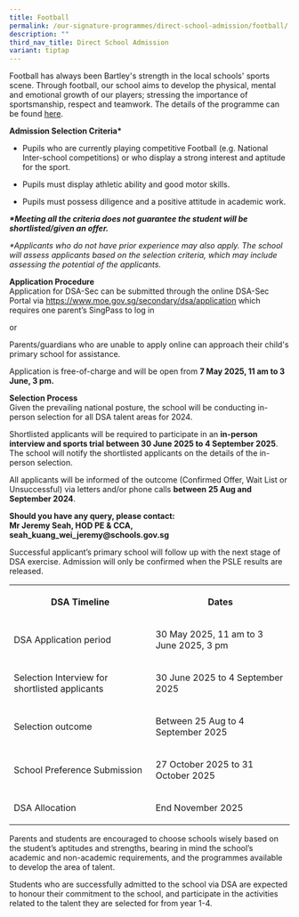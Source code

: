 ```yaml
---
title: Football
permalink: /our-signature-programmes/direct-school-admission/football/
description: ""
third_nav_title: Direct School Admission
variant: tiptap
---
```

<p>Football has always been Bartley's strength in the local schools' sports
scene. Through football, our school aims to develop the physical, mental
and emotional growth of our players; stressing the importance of sportsmanship,
respect and teamwork. The details of the programme can be found <a href="/our-holistic-curriculum/co-curricular-activities/sports-n-games/football" rel="noopener noreferrer nofollow" target="_blank">here</a>.</p>
<p><strong>Admission Selection Criteria*</strong>
</p>
<ul data-tight="true" class="tight">
<li>
<p>Pupils who are currently playing competitive Football (e.g. National Inter-school
competitions) or who display a strong interest and aptitude for the sport.</p>
</li>
<li>
<p>Pupils must display athletic ability and good motor skills.</p>
</li>
<li>
<p>Pupils must possess diligence and a positive attitude in academic work.</p>
</li>
</ul>
<p><strong><em>*Meeting all the criteria does not guarantee the student will be shortlisted/given an offer.</em></strong>
</p>
<p><em>*Applicants who do not have prior experience may also apply. The school will assess applicants based on the selection criteria, which may include assessing the potential of the applicants.</em>
</p>
<p><strong>Application Procedure</strong> 
<br>Application for DSA-Sec can be submitted through the online DSA-Sec Portal
via <a href="https://www.moe.gov.sg/secondary/dsa/application" rel="noopener noreferrer nofollow" target="_blank">https://www.moe.gov.sg/secondary/dsa/application</a> which
requires one parent’s SingPass to log in</p>
<p>or</p>
<p>Parents/guardians who are unable to apply online can approach their child's
primary school for assistance.</p>
<p>Application is free-of-charge and will be open from <strong>7 May 2025, 11 am to 3 June, 3 pm.</strong>
</p>
<p><strong>Selection Process</strong> 
<br>Given the prevailing national posture, the school will be conducting in-person
selection for all DSA talent areas for 2024.</p>
<p>Shortlisted applicants will be required to participate in an <strong>in-person interview and sports trial between 30 June 2025 to 4 September 2025</strong>.
The school will notify the shortlisted applicants on the details of the
in-person selection.</p>
<p>All applicants will be informed of the outcome (Confirmed Offer, Wait
List or Unsuccessful) via letters and/or phone calls <strong>between 25 Aug and September 2024</strong>.</p>
<p><strong>Should you have any query, please contact: <br>Mr Jeremy Seah, HOD PE &amp; CCA, seah_kuang_wei_jeremy@schools.gov.sg</strong>
</p>
<p>Successful applicant’s primary school will follow up with the next stage
of DSA exercise. Admission will only be confirmed when the PSLE results
are released.</p>
<p></p>
<table style="minWidth: 50px">
<colgroup>
<col>
<col>
</colgroup>
<tbody>
<tr>
<th rowspan="1" colspan="1">
<p>DSA Timeline</p>
</th>
<th rowspan="1" colspan="1">
<p>Dates</p>
</th>
</tr>
<tr>
<td rowspan="1" colspan="1">
<p>DSA Application period</p>
</td>
<td rowspan="1" colspan="1">
<p>30 May 2025, 11 am to 3 June 2025, 3 pm</p>
</td>
</tr>
<tr>
<td rowspan="1" colspan="1">
<p>Selection Interview for shortlisted applicants</p>
</td>
<td rowspan="1" colspan="1">
<p>30 June 2025 to 4 September 2025</p>
</td>
</tr>
<tr>
<td rowspan="1" colspan="1">
<p>Selection outcome</p>
</td>
<td rowspan="1" colspan="1">
<p>Between 25 Aug to 4 September 2025</p>
</td>
</tr>
<tr>
<td rowspan="1" colspan="1">
<p>School Preference Submission</p>
</td>
<td rowspan="1" colspan="1">
<p>27 October 2025 to 31 October 2025</p>
</td>
</tr>
<tr>
<td rowspan="1" colspan="1">
<p>DSA Allocation</p>
</td>
<td rowspan="1" colspan="1">
<p>End November 2025</p>
</td>
</tr>
</tbody>
</table>
<p>Parents and students are encouraged to choose schools wisely based on
the student’s aptitudes and strengths, bearing in mind the school’s academic
and non-academic requirements, and the programmes available to develop
the area of talent.</p>
<p>Students who are successfully admitted to the school via DSA are expected
to honour their commitment to the school, and participate in the activities
related to the talent they are selected for from year 1-4.</p>